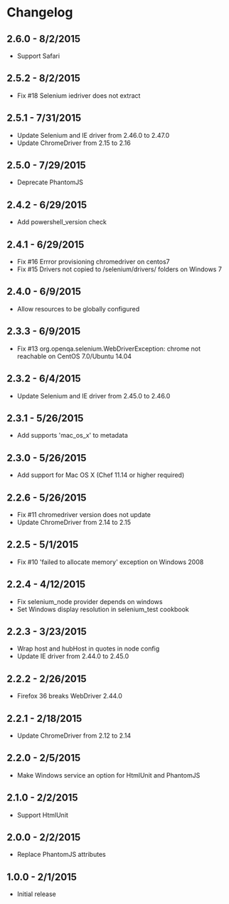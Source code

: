 # Changelog

## 2.6.0 - 8/2/2015

- Support Safari

## 2.5.2 - 8/2/2015

- Fix #18 Selenium iedriver does not extract 

## 2.5.1 - 7/31/2015

- Update Selenium and IE driver from 2.46.0 to 2.47.0
- Update ChromeDriver from 2.15 to 2.16

## 2.5.0 - 7/29/2015

- Deprecate PhantomJS 

## 2.4.2 - 6/29/2015

- Add powershell_version check

## 2.4.1 - 6/29/2015

- Fix #16 Errror provisioning chromedriver on centos7
- Fix #15 Drivers not copied to /selenium/drivers/ folders on Windows 7

## 2.4.0 - 6/9/2015

- Allow resources to be globally configured

## 2.3.3 - 6/9/2015

- Fix #13 org.openqa.selenium.WebDriverException: chrome not reachable on CentOS 7.0/Ubuntu 14.04

## 2.3.2 - 6/4/2015

- Update Selenium and IE driver from 2.45.0 to 2.46.0

## 2.3.1 - 5/26/2015

- Add supports 'mac_os_x' to metadata

## 2.3.0 - 5/26/2015

- Add support for Mac OS X (Chef 11.14 or higher required)

## 2.2.6 - 5/26/2015

- Fix #11 chromedriver version does not update
- Update ChromeDriver from 2.14 to 2.15

## 2.2.5 - 5/1/2015

- Fix #10 'failed to allocate memory' exception on Windows 2008

## 2.2.4 - 4/12/2015

- Fix selenium_node provider depends on windows
- Set Windows display resolution in selenium_test cookbook

## 2.2.3 - 3/23/2015

- Wrap host and hubHost in quotes in node config
- Update IE driver from 2.44.0 to 2.45.0

## 2.2.2 - 2/26/2015

- Firefox 36 breaks WebDriver 2.44.0

## 2.2.1 - 2/18/2015

- Update ChromeDriver from 2.12 to 2.14

## 2.2.0 - 2/5/2015

- Make Windows service an option for HtmlUnit and PhantomJS

## 2.1.0 - 2/2/2015

- Support HtmlUnit

## 2.0.0 - 2/2/2015

- Replace PhantomJS attributes

## 1.0.0 - 2/1/2015

- Initial release
